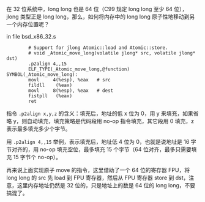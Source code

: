 在 32 位系统中，long long 也是 64 位（C99 规定 long long 至少 64 位），jlong 类型正是 long long，那么，如何将内存中的 long long 原子性地移动到另一个内存位置呢？

in file bsd_x86_32.s
```
        # Support for jlong Atomic::load and Atomic::store.
        # void _Atomic_move_long(volatile jlong* src, volatile jlong* dst)
        .p2align 4,,15
        ELF_TYPE(_Atomic_move_long,@function)
SYMBOL(_Atomic_move_long):
        movl     4(%esp), %eax   # src
        fildll    (%eax)
        movl     8(%esp), %eax   # dest
        fistpll   (%eax)
        ret
```

指令 `.p2align x,y,z` 的含义：填充后，地址的低 x 位为 0，用 y 来填充，如果省略 y，则自动填充，填充策略是代码段用 no-op 指令填充，其它段用 0 填充，z 表示最多填充多少个字节。

用 `.p2align 4,,15` 举例，表示填充后，地址低 4 位为 0，也就是说地址是 16 字节对齐的，用 no-op 填充空位，最多填充 15 个字节（64 位对齐，最多只需要填充 15 字节个 no-op）。

再来说上面实现原子 move 的指令，这里借助了一个 64 位的寄存器 FPU，将 long long 的 src 先 load 到 FPU 寄存器，然后从 FPU 寄存器 store 到 dst，注意，这里内存地址仍然是 32 位的，只是地址上的数是 64 位的 long long，不要搞混了。